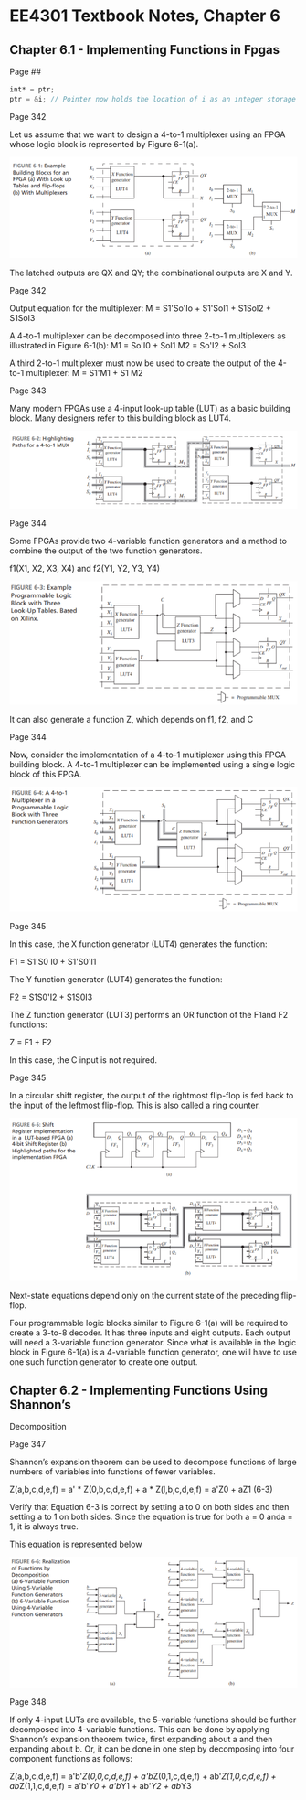 # EE4301 Textbook Notes, Chapter 6
## Chapter 6.1 - Implementing Functions in Fpgas

Page ##
```Verilog
int* = ptr;
ptr = &i; // Pointer now holds the location of i as an integer storage location
```


Page 342

Let us assume that we want to design a 4-to-1 multiplexer using an FPGA whose logic block is represented by Figure 6-1(a).

![Figure 6-1](https://github.com/oconnellamethyst/EE4301_Labs/blob/main/Notes/Chapter_06/FIGURE%206-1.png)

The latched outputs are QX and QY; the combinational outputs are X and Y.


Page 342

Output equation for the multiplexer:
M = S1'So'Io + S1'SoI1 + S1SoI2 + S1SoI3

A 4-to-1 multiplexer can be decomposed into three 2-to-1 multiplexers as illustrated in Figure 6-1(b):
M1 = So'I0 + SoI1
M2 = So'I2 + SoI3

A third 2-to-1 multiplexer must now be used to create the output of the 4-to-1 multiplexer:
M = S1'M1 + S1 M2


Page 343

Many modern FPGAs use a 4-input look-up table (LUT) as a basic building block. 
Many designers refer to this building block as LUT4.

![Figure 6-2](https://github.com/oconnellamethyst/EE4301_Labs/blob/main/Notes/Chapter_06/FIGURE%206-2.png)


Page 344

Some FPGAs provide two 4-variable function generators and a method to
combine the output of the two function generators.

f1(X1, X2, X3, X4) and f2(Y1, Y2, Y3, Y4)

![Figure 6-3](https://github.com/oconnellamethyst/EE4301_Labs/blob/main/Notes/Chapter_06/FIGURE%206-3.png)

It can also generate a function Z, which depends on f1, f2, and C


Page 344

Now, consider the implementation of a 4-to-1 multiplexer using this FPGA
building block. A 4-to-1 multiplexer can be implemented using a single logic block
of this FPGA.

![Figure 6-4](https://github.com/oconnellamethyst/EE4301_Labs/blob/main/Notes/Chapter_06/FIGURE%206-4.png)


Page 345

In this case, the X function generator (LUT4) generates the function:

F1 = S1'S0 I0 + S1'S0'I1

The Y function generator (LUT4) generates the function:

F2 = S1S0'I2 + S1S0I3

The Z function generator (LUT3) performs an OR function of the F1and F2 functions:

Z = F1 + F2

In this case, the C input is not required. 


Page 345

In a circular shift register, the output of the rightmost flip-flop is fed back to the input of the leftmost flip-flop. This is also called a ring counter. 

![Figure 6-5](https://github.com/oconnellamethyst/EE4301_Labs/blob/main/Notes/Chapter_06/FIGURE%206-5.png)

Next-state equations depend only on the current state of the preceding flip-flop.

Four programmable logic blocks similar to Figure 6-1(a) will be required to create a 3-to-8 decoder. It has three inputs and eight outputs. Each output will need a 3-variable function generator. Since what is available in the logic block in Figure 6-1(a) is a 4-variable function generator, one will have to use one such function generator to create one output.



## Chapter 6.2 - Implementing Functions Using Shannon’s
Decomposition


Page 347

Shannon’s expansion theorem can be used to decompose functions of large numbers of variables into functions of fewer variables.

Z(a,b,c,d,e,f) = a' * Z(0,b,c,d,e,f) + a * Z(l,b,c,d,e,f) = a'Z0 + aZ1 (6-3)

Verify that Equation 6-3 is correct by setting a to 0 on both sides and then setting a to 1 on both sides. Since the equation is true for both a = 0 anda = 1, it is always true.

This equation is represented below

![Figure 6-6](https://github.com/oconnellamethyst/EE4301_Labs/blob/main/Notes/Chapter_06/FIGURE%206-6.png)


Page 348

If only 4-input LUTs are available, the 5-variable functions should be further decomposed into 4-variable functions. This can be done by applying Shannon’s expansion theorem twice, first expanding about a and then expanding about b. Or, it can be done in one step by decomposing into four component functions as follows:

Z(a,b,c,d,e,f) = a'b'*Z(0,0,c,d,e,f) + a'b*Z(0,1,c,d,e,f) + ab'*Z(1,0,c,d,e,f) + ab*Z(1,1,c,d,e,f)
               = a'b'*Y0 + a'b*Y1 + ab'*Y2 + ab*Y3


